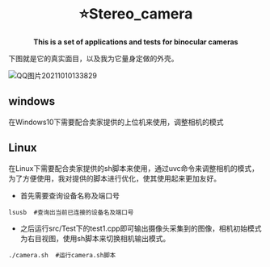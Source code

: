 <h1 align="center">
    <strong>⭐️Stereo_camera</strong>
</h1>

<p align="center">
    <strong>This is a set of applications and tests for binocular cameras</strong>
</p>

下图就是它的真实面目，以及我为它量身定做的外壳。

![QQ图片20211010133829](https://raw.githubusercontent.com/sujit-168/Blog-Picture/master/Typora/202110101405267.jpg)

## windows

在Windows10下需要配合卖家提供的上位机来使用，调整相机的模式



## Linux

在Linux下需要配合卖家提供的sh脚本来使用，通过uvc命令来调整相机的模式，为了方便使用，我对提供的脚本进行优化，使其使用起来更加友好。

- 首先需要查询设备名称及端口号

```
lsusb  #查询出当前已连接的设备名及端口号
```

- 之后运行src/Test下的test1.cpp即可输出摄像头采集到的图像，相机初始模式为右目视图，使用sh脚本来切换相机输出模式。

```
./camera.sh  #运行camera.sh脚本
```
